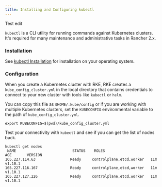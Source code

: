 ```yaml
---
title: Installing and Configuring kubectl
---
```


<head>
  <link rel="canonical" href="https://ranchermanager.docs.rancher.com/faq/install-and-configure-kubectl"/>
</head>

Test edit

`kubectl` is a CLI utility for running commands against Kubernetes clusters. It's required for many maintenance and administrative tasks in Rancher 2.x.

### Installation

See [kubectl Installation](https://kubernetes.io/docs/tasks/tools/install-kubectl/) for installation on your operating system.

### Configuration

When you create a Kubernetes cluster with RKE, RKE creates a `kube_config_cluster.yml` in the local directory that contains credentials to connect to your new cluster with tools like `kubectl` or `helm`.

You can copy this file as `$HOME/.kube/config` or if you are working with multiple Kubernetes clusters, set the `KUBECONFIG` environmental variable to the path of `kube_config_cluster.yml`.

```
export KUBECONFIG=$(pwd)/kube_config_cluster.yml
```

Test your connectivity with `kubectl` and see if you can get the list of nodes back.

```
kubectl get nodes
 NAME                          STATUS    ROLES                      AGE       VERSION
165.227.114.63                Ready     controlplane,etcd,worker   11m       v1.10.1
165.227.116.167               Ready     controlplane,etcd,worker   11m       v1.10.1
165.227.127.226               Ready     controlplane,etcd,worker   11m       v1.10.1
```
